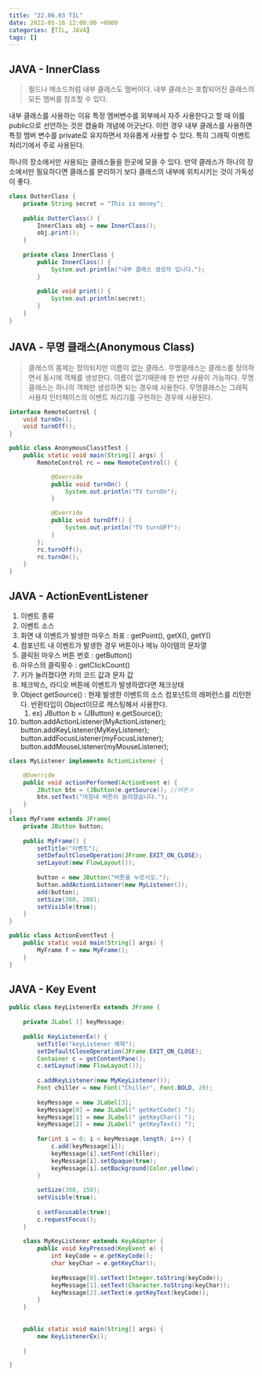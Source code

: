 ```yaml
---
title: "22.06.03 TIL"
date: 2022-05-16 12:00:00 +0900
categories: [TIL, JAVA]
tags: []
---
```


## JAVA -  InnerClass

> 필드나 메소드처럼 내부 클래스도 멤버이다.
내부 클래스는 포함되어진 클래스의 모든 멤버를 참조할 수 있다.

내부 클래스를 사용하는 이유
특정 멤버변수를 외부에서 자주 사용한다고 할 때 이를 public으로 선언하는 것은 캡슐화 개념에 어긋난다.
이런 경우 내부 클래스를 사용하면 특정 멤버 변수를 private로 유지하면서 자유롭게 사용할 수 있다.
특히 그래픽 이벤트 처리기에서 주로 사용된다.

하나의 장소에서만 사용되는 클래스들을 한곳에 모을 수 있다.
만약 클래스가 하나의 장소에서만 필요하다면 클래스를 분리하기 보다 클래스의 내부에 위치시키는 것이 가독성이 좋다.
> 

```java
class OutterClass {
	private String secret = "This is money";
	
	public OutterClass() {
		InnerClass obj = new InnerClass();
		obj.print();
	}
	
	private class InnerClass {
		public InnerClass() {
			System.out.println("내부 클래스 생성자 입니다.");
		}
		
		public void print() {
			System.out.println(secret);
		}
	}
}
```

## JAVA -  무명 클래스(Anonymous Class)

> 클래스의 몸체는 정의되지만 이름이 없는 클래스.
무명클래스는 클래스를 정의하면서 동시에 객체를 생성한다. 이름이 없기때문에 한 번만 사용이 가능하다.
무명클래스는 하나의 객체만 생성하면 되는 경우에 사용한다. 
무명클래스는 그래픽 사용자 인터페이스의 이벤트 처리기를 구현하는 경우에 사용된다.
> 

```java
interface RemoteControl {
	void turnOn();
	void turnOff();
}

public class AnonymousClasstTest {
	public static void main(String[] args) {
		RemoteControl rc = new RemoteControl() {

			@Override
			public void turnOn() {
				System.out.println("TV turnOn");
			}

			@Override
			public void turnOff() {
				System.out.println("TV turnOFf");
			}
		};
		rc.turnOff();
		rc.turnOn();
	}
}
```

## JAVA -  ActionEventListener

1. 이벤트 종류
2. 이벤트 소스
3. 화면 내 이벤트가 발생한 마우스 좌표 : getPoint(), getX(), getY()
4. 컴포넌트 내 이벤트가 발생한 경우 버튼이나 메뉴 아이템의 문자열
5. 클릭된 마우스 버튼 번호 : getButton()
6. 마우스의 클릭횟수 : getClickCount()
7. 키가 눌려졌다면 키의 코드 값과 문자 값
8. 체크박스, 라디오 버튼에 이벤트가 발생하였다면 체크상태
9. Object getSource() : 현재 발생한 이벤트의 소스 컴포넌트의 래퍼런스를 리턴한다. 반환타입이 Object이므로 캐스팅해서 사용한다.
    1. ex) JButton b = (JButton) e.getSource();
10. button.addActionListener(MyActionListener);
button.addKeyListener(MyKeyListener);
button.addFocusListener(myFocusListener);
button.addMouseListener(myMouseListener);

```java
class MyListener implements ActionListener {

	@Override
	public void actionPerformed(ActionEvent e) {
		JButton btn = (JButton)e.getSource(); //버튼ㅇ
		btn.setText("마침내 버튼이 눌려졌습니다.");
	}
}
class MyFrame extends JFrame{
	private JButton button;
	
	public MyFrame() {
		setTitle("이벤트");
		setDefaultCloseOperation(JFrame.EXIT_ON_CLOSE);
		setLayout(new FlowLayout());
		
		button = new JButton("버튼을 누르시오.");
		button.addActionListener(new MyListener());
		add(button);
		setSize(300, 200);
		setVisible(true);
	}
}

public class ActionEventTest {
	public static void main(String[] args) {
		MyFrame f = new MyFrame();
	}
}
```

## JAVA -  Key Event

> 
> 

```java
public class KeyListenerEx extends JFrame {
	
	private JLabel [] keyMessage;
	
	public KeyListenerEx() {
		setTitle("keyListener 예제");
		setDefaultCloseOperation(JFrame.EXIT_ON_CLOSE);
		Container c = getContentPane();
		c.setLayout(new FlowLayout());
		
		c.addKeyListener(new MyKeyListener());
		Font chiller = new Font("Chiller", Font.BOLD, 20);
		
		keyMessage = new JLabel[3];
		keyMessage[0] = new JLabel(" getKetCode() ");
		keyMessage[1] = new JLabel(" getKeyChar() ");
		keyMessage[2] = new JLabel(" getKeyText() ");
		
		for(int i = 0; i < keyMessage.length; i++) {
			c.add(keyMessage[i]);
			keyMessage[i].setFont(chiller);
			keyMessage[i].setOpaque(true);
			keyMessage[i].setBackground(Color.yellow);
		}
		
		setSize(300, 150);
		setVisible(true);
		
		c.setFocusable(true);
		c.requestFocus();
	}
	
	class MyKeyListener extends KeyAdapter {
		public void keyPressed(KeyEvent e) {
			int keyCode = e.getKeyCode();
			char keyChar = e.getKeyChar();
			
			keyMessage[0].setText(Integer.toString(keyCode));
			keyMessage[1].setText(Character.toString(keyChar));
			keyMessage[2].setText(e.getKeyText(keyCode));
		}
	}
	
	
	public static void main(String[] args) {
		new KeyListenerEx();
		
	}

}
```

